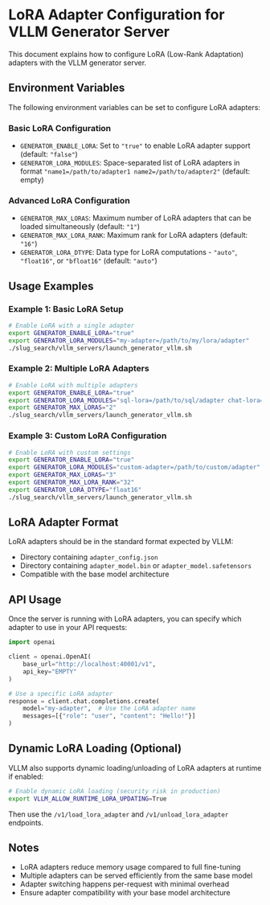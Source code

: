 # LoRA Adapter Configuration for VLLM Generator Server

This document explains how to configure LoRA (Low-Rank Adaptation) adapters with the VLLM generator server.

## Environment Variables

The following environment variables can be set to configure LoRA adapters:

### Basic LoRA Configuration
- `GENERATOR_ENABLE_LORA`: Set to `"true"` to enable LoRA adapter support (default: `"false"`)
- `GENERATOR_LORA_MODULES`: Space-separated list of LoRA adapters in format `"name1=/path/to/adapter1 name2=/path/to/adapter2"` (default: empty)

### Advanced LoRA Configuration
- `GENERATOR_MAX_LORAS`: Maximum number of LoRA adapters that can be loaded simultaneously (default: `"1"`)
- `GENERATOR_MAX_LORA_RANK`: Maximum rank for LoRA adapters (default: `"16"`)
- `GENERATOR_LORA_DTYPE`: Data type for LoRA computations - `"auto"`, `"float16"`, or `"bfloat16"` (default: `"auto"`)

## Usage Examples

### Example 1: Basic LoRA Setup
```bash
# Enable LoRA with a single adapter
export GENERATOR_ENABLE_LORA="true"
export GENERATOR_LORA_MODULES="my-adapter=/path/to/my/lora/adapter"
./slug_search/vllm_servers/launch_generator_vllm.sh
```

### Example 2: Multiple LoRA Adapters
```bash
# Enable LoRA with multiple adapters
export GENERATOR_ENABLE_LORA="true"
export GENERATOR_LORA_MODULES="sql-lora=/path/to/sql/adapter chat-lora=/path/to/chat/adapter"
export GENERATOR_MAX_LORAS="2"
./slug_search/vllm_servers/launch_generator_vllm.sh
```

### Example 3: Custom LoRA Configuration
```bash
# Enable LoRA with custom settings
export GENERATOR_ENABLE_LORA="true"
export GENERATOR_LORA_MODULES="custom-adapter=/path/to/custom/adapter"
export GENERATOR_MAX_LORAS="3"
export GENERATOR_MAX_LORA_RANK="32"
export GENERATOR_LORA_DTYPE="float16"
./slug_search/vllm_servers/launch_generator_vllm.sh
```

## LoRA Adapter Format

LoRA adapters should be in the standard format expected by VLLM:
- Directory containing `adapter_config.json`
- Directory containing `adapter_model.bin` or `adapter_model.safetensors`
- Compatible with the base model architecture

## API Usage

Once the server is running with LoRA adapters, you can specify which adapter to use in your API requests:

```python
import openai

client = openai.OpenAI(
    base_url="http://localhost:40001/v1",
    api_key="EMPTY"
)

# Use a specific LoRA adapter
response = client.chat.completions.create(
    model="my-adapter",  # Use the LoRA adapter name
    messages=[{"role": "user", "content": "Hello!"}]
)
```

## Dynamic LoRA Loading (Optional)

VLLM also supports dynamic loading/unloading of LoRA adapters at runtime if enabled:

```bash
# Enable dynamic LoRA loading (security risk in production)
export VLLM_ALLOW_RUNTIME_LORA_UPDATING=True
```

Then use the `/v1/load_lora_adapter` and `/v1/unload_lora_adapter` endpoints.

## Notes

- LoRA adapters reduce memory usage compared to full fine-tuning
- Multiple adapters can be served efficiently from the same base model
- Adapter switching happens per-request with minimal overhead
- Ensure adapter compatibility with your base model architecture 